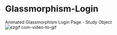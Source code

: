 # Glassmorphism-Login
Animated Glassmorphism Login Page - Study Object
![ezgif com-video-to-gif](https://user-images.githubusercontent.com/116523494/222610510-e8de2899-4146-4ea3-bdf9-a4a328158f71.gif)
